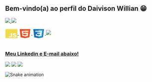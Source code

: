 ## Bem-vindo(a) ao perfil do Daivison Willian 😁

 <div>
  <a href="https://github.com/DaivisonWill">
  <img height="180em" src="https://github-readme-stats.vercel.app/api?username=DaivisonWill&show_icons=true&theme=tokyonight&include_all_commits=true&count_private=true"/>
  <img height="180em" src="https://github-readme-stats.vercel.app/api/top-langs/?username=DaivisonWill&layout=compact&langs_count=6&theme=tokyonight"/>
</div>
<div style="display: inline_block"><br>
  <img align="center" alt="Js" height="30" width="40" src="https://raw.githubusercontent.com/devicons/devicon/master/icons/javascript/javascript-plain.svg">
  <img align="center" alt="HTML" height="30" width="40" src="https://raw.githubusercontent.com/devicons/devicon/master/icons/html5/html5-original.svg">
  <img align="center" alt="CSS" height="30" width="40" src="https://raw.githubusercontent.com/devicons/devicon/master/icons/css3/css3-original.svg">
 
  <img src="https://cdn.jsdelivr.net/gh/devicons/devicon/icons/python/python-original.svg" />        
</div>
 
 <br>
 
  ### Meu Linkedin e E-mail abaixo! 
 
<div> 
  <a href="https://www.youtube.com/channel/UCz1ZiH_vbG68ezBs7riJ9KQ" target="_blank"><img src="https://img.shields.io/badge/YouTube-FF0000?style=for-the-badge&logo=youtube&logoColor=white" target="_blank"></a>
  <a href="daivisonwillian010@gmail.com
"><img src="https://img.shields.io/badge/-Gmail-%23333?style=for-the-badge&logo=gmail&logoColor=white" target="_blank"></a>
  <a href="https://www.linkedin.com/in/daivisonwillian/" target="_blank"><img src="https://img.shields.io/badge/-LinkedIn-%230077B5?style=for-the-badge&logo=linkedin&logoColor=white" target="_blank"></a> 
 
  ![Snake animation](https://github.com/DaivisonWill/DaivisonWill/blob/output/github-contribution-grid-snake.svg)

</div>
